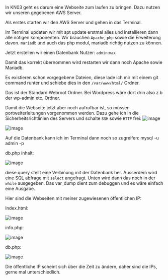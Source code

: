 
In KN03 geht es darum eine Webseite zum laufen zu bringen. Dazu nutzen wir unseren gegebenen AWS Server.

Als erstes starten wir den AWS Server und gehen in das Terminal.

Im Terminal updaten wir mit apt update erstmal alles und installieren dann alle nötigen komponenten.
Wir brauchen `Apache`, `php` sowie die Erweiterung davon.
`mariadb` und auch das php modul, mariadb richtig nutzen zu können.

Jetzt erstellen wir einen Datenbank Nutzer: `admin`:`max`

Damit das korrekt übernommen wird restarten wir dann noch Apache sowie Mariadb.

Es existieren schon vorgegebene Dateien, diese lade ich mir mit einem git command runter und schiebe dies in den `/var/www/html/` Ordner.

Das ist der Standard Webroot Ordner.
Bei Wordpress wäre dort drin also z.b der wp-admin etc. Ordner.

Damit die Webseite jetzt aber noch aufrufbar ist, so müssen portweiterleitungen vorgenommen werden.
Dazu gehe ich in die Sicherheitsrichtlinien des Servers und schalte `SSH` sowie `HTTP` frei:
![image](https://github.com/user-attachments/assets/15df3bc7-9b2c-48f0-8047-edc5ca455bed)

![image](https://github.com/user-attachments/assets/8e9e2965-f3c2-48cc-b30e-7869b282e2c8)


Auf die Datenbank kann ich im Terminal dann noch so zugreifen:
mysql -u admin -p

db.php inhalt:

![image](https://github.com/user-attachments/assets/a579a945-0231-4299-832e-1859f71bcfd3)

diese query stellt eine Verbinung mit der Datenbank her.
Ausserdem wird eine SQL abfrage mit `select` angefragt.
Unten wird dann das noch in der `while` ausgegeben.
Das var_dump dient zum debuggen und es wäre einfach eine Ausgabe.

Hier sind die Webseiten mit meiner zugewiesenen öffentlichen IP:

Index.html:

![image](https://github.com/user-attachments/assets/5bed475d-422a-4f38-b884-e03b9ef12951)

info.php:

![image](https://github.com/user-attachments/assets/934403f4-2b70-49f6-9695-7e3b67ac644b)

db.php:

![image](https://github.com/user-attachments/assets/dd22288c-e097-46a4-82aa-fa4fb185730d)


Die öffentliche IP scheint sich über die Zeit zu ändern, daher sind die IPs, gerne mal unterschiedlich.